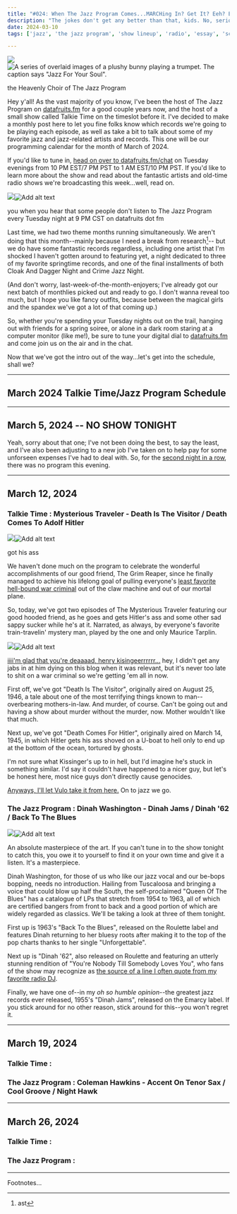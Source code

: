 ```yaml
---
title: "#024: When The Jazz Program Comes...MARCHing In? Get It? Eeh? EEEH? : The March 2024 Radio Schedule"
description: "The jokes don't get any better than that, kids. No, seriously, they don't--that was the best one I had for the month, and it's all downhill from here. Anyways, here's what I'm playing on datafruits.fm this month."  
date: 2024-03-10
tags: ['jazz', 'the jazz program', 'show lineup', 'radio', 'essay', 'schedule', 'blogpost']

---
```


<div class="floatright caption">
  <p><img tabindex=1 src="/blog/0024/00.jpg" /><span class="f"><img src="/blog/0024/00.jpg" alt="A series of overlaid images of a plushy bunny playing a trumpet. The caption says &quot;Jazz For Your Soul&quot;."/></span></p>
  <p>the Heavenly Choir of The Jazz Program</p>
</div>

Hey y'all! As the vast majority of you know, I've been the host of The Jazz Program on [datafruits.fm](https://datafruits.fm) for a good couple years now, and the host of a small show called Talkie Time on the timeslot before it. I've decided to make a monthly post here to let you fine folks know which records we're going to be playing each episode, as well as take a bit to talk about some of my favorite jazz and jazz-related artists and records. This one will be our programming calendar for the month of March of 2024.

If you'd like to tune in, [head on over to datafruits.fm/chat](https://datafruits.fm/chat) on Tuesday evenings from 10 PM EST/7 PM PST to 1 AM EST/10 PM PST. If you'd like to learn more about the show and read about the fantastic artists and old-time radio shows we're broadcasting this week...well, read on.

<div class="floatleft caption">
  <p><img tabindex=1 src="/blog/0024/00.png" /><span class="f"><img src="/blog/0024/00.png" alt="Add alt text"/></span></p>
  <p>you when you hear that some people don't listen to The Jazz Program every Tuesday night at 9 PM CST on datafruits dot fm</a></p>
</div>

Last time, we had two theme months running simultaneously. We aren't doing that this month--mainly because I need a break from research[^1]-- but we do have some fantastic records regardless, including one artist that I'm shocked I haven't gotten around to featuring yet, a night dedicated to three of my favorite springtime records, and one of the final installments of both Cloak And Dagger Night and Crime Jazz Night.

(And don't worry, last-week-of-the-month-enjoyers; I've already got our next batch of monthlies picked out and ready to go. I don't wanna reveal too much, but I hope you like fancy outfits, because between the magical girls and the spandex we've got a lot of that coming up.)

So, whether you're spending your Tuesday nights out on the trail, hanging out with friends for a spring soiree, or alone in a dark room staring at a computer monitor (like me!), be sure to tune your digital dial to [datafruits.fm](https://datafruits.fm) and come join us on the air and in the chat. 

Now that we've got the intro out of the way...let's get into the schedule, shall we?


---

## March 2024 Talkie Time/Jazz Program Schedule

---

## March 5, 2024 -- NO SHOW TONIGHT   

Yeah, sorry about that one; I've not been doing the best, to say the least, and I've also been adjusting to a new job I've taken on to help pay for some unforseen expenses I've had to deal with. So, for the [second night in a row](/post/0023.md), there was no program this evening.

---

## March 12, 2024

### Talkie Time : Mysterious Traveler - Death Is The Visitor / Death Comes To Adolf Hitler

<div class="floatright caption">
  <p><img tabindex=1 src="/blog/0024/01_1.png" /><span class="f"><img src="/blog/0024/01_1.png" alt="Add alt text"/></span></p>
  <p>got his ass</p>
</div>

We haven't done much on the program to celebrate the wonderful accomplishments of our good friend, The Grim Reaper, since he finally managed to achieve his lifelong goal of pulling everyone's [least favorite hell-bound war criminal](https://www.rollingstone.com/politics/politics-news/henry-kissinger-war-criminal-dead-1234804748/) out of the claw machine and out of our mortal plane. 

So, today, we've got two episodes of The Mysterious Traveler featuring our good hooded friend, as he goes and gets Hitler's ass and some other sad sappy sucker while he's at it. Narrated, as always, by everyone's favorite train-travelin' mystery man, played by the one and only Maurice Tarplin.

<div class="floatleft caption">
  <p><img tabindex=1 src="/blog/0024/01_d.png" /><span class="f"><img src="/blog/0023/0024/01_d.png" alt="Add alt text"/></span></p>
  <p><a href="https://youtu.be/AU_Ak3t18Xc">iiii'm glad that you're deaaaad, henry kisingeerrrrrr...</a> hey, I didn't get any jabs in at him dying on this blog when it was relevant, but it's never too late to shit on a war criminal so we're getting 'em all in now.</p>
</div>

First off, we've got "Death Is The Visitor", originally aired on August 25, 1946, a tale about one of the most terrifying things known to man--overbearing mothers-in-law. And murder, of course. Can't be going out and having a show about murder without the murder, now. Mother wouldn't like that much.

Next up, we've got "Death Comes For Hitler", originally aired on March 14, 1945, in which Hitler gets his ass shoved on a U-boat to hell only to end up at the bottom of the ocean, tortured by ghosts. 

I'm not sure what Kissinger's up to in hell, but I'd imagine he's stuck in something similar. I'd say it couldn't have happened to a nicer guy, but let's be honest here, most nice guys don't directly cause genocides.

[Anyways, I'll let Vulo take it from here.](https://youtu.be/AU_Ak3t18Xc) On to jazz we go.

### The Jazz Program : Dinah Washington - Dinah Jams / Dinah '62 / Back To The Blues

<div class="floatright caption">
  <p><img tabindex=1 src="/blog/0024/01_2.jpg" /><span class="f"><img src="/blog/0024/01_2.jpg" alt="Add alt text"/></span></p>
  <p>An absolute masterpiece of the art. If you can't tune in to the show tonight to catch this, you owe it to yourself to find it on your own time and give it a listen. It's a masterpiece.</p>
</div>

Dinah Washington, for those of us who like our jazz vocal and our be-bops bopping, needs no introduction. Hailing from Tuscaloosa and bringing a voice that could blow up half the South, the self-proclaimed "Queen Of The Blues" has a catalogue of LPs that stretch from 1954 to 1963, all of which are certified bangers from front to back and a good portion of which are widely regarded as classics. We'll be taking a look at three of them tonight.

First up is 1963's "Back To the Blues", released on the Roulette label and features Dinah returning to her bluesy roots after making it to the top of the pop charts thanks to her single "Unforgettable". 

Next up is "Dinah '62", also released on Roulette and featuring an utterly stunning rendition of "You're Nobody Till Somebody Loves You", who fans of the show may recognize as [the source of a line I often quote from my favorite radio DJ](https://youtu.be/4yIYMGGKTrQ).

Finally, we have one of--in my *oh so humble opinion*--the greatest jazz records ever released, 1955's "Dinah Jams", released on the Emarcy label. If you stick around for no other reason, stick around for this--you won't regret it.

---

## March 19, 2024

### Talkie Time :

### The Jazz Program : Coleman Hawkins - Accent On Tenor Sax / Cool Groove / Night Hawk

---

## March 26, 2024

### Talkie Time :

### The Jazz Program :

--- 
Footnotes...

[^1]: ast
